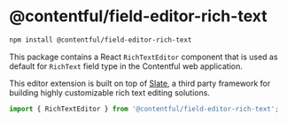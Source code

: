 # @contentful/field-editor-rich-text

```bash
npm install @contentful/field-editor-rich-text
```

This package contains a React `RichTextEditor` component that is used as default for `RichText` field type in the Contentful web application.

This editor extension is built on top of [Slate](https://github.com/ianstormtaylor/slate), a third party framework for building highly customizable rich text editing solutions.

```js
import { RichTextEditor } from '@contentful/field-editor-rich-text';
```
